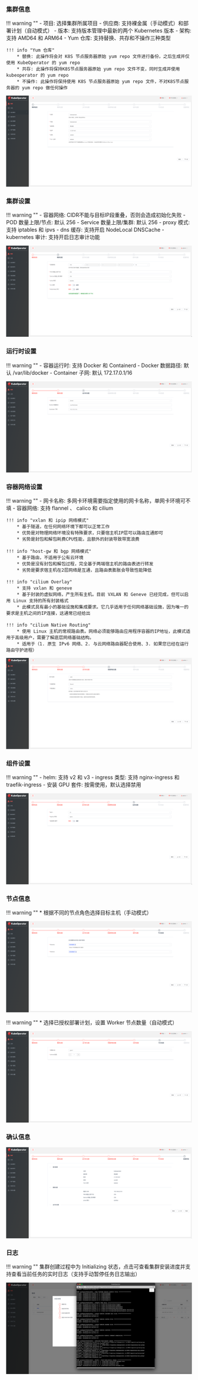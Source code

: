 
### 集群信息

!!! warning ""
    - 项目: 选择集群所属项目
    - 供应商: 支持裸金属（手动模式）和部署计划（自动模式）
    - 版本: 支持版本管理中最新的两个 Kubernetes 版本 
    - 架构: 支持 AMD64 和 ARM64
    - Yum 仓库: 支持替换、共存和不操作三种类型

    !!! info "Yum 仓库"
        * 替换: 此操作将会对 K8S 节点服务器原始 yum repo 文件进行备份，之后生成并仅使用 KubeOperator 的 yum repo
        * 共存: 此操作将保持K8S节点服务器原始 yum repo 文件不变，同时生成并使用 kubeoperator 的 yum repo
        * 不操作: 此操作将保持使用 K8S 节点服务器原始 yum repo 文件，不对K8S节点服务器的 yum repo 做任何操作

![deploy-1](../img/user_manual/cluster/deploy-1.png)

### 集群设置

!!! warning ""
    - 容器网络: CIDR不能与目标IP段重叠，否则会造成初始化失败
    - POD 数量上限/节点: 默认 256
    - Service 数量上限/集群: 默认 256
    - proxy 模式: 支持 iptables 和 ipvs
    - dns 缓存: 支持开启 NodeLocal DNSCache
    - kubernetes 审计: 支持开启日志审计功能

![deploy-2](../img/user_manual/cluster/deploy-2.png)

### 运行时设置

!!! warning ""
    - 容器运行时: 支持 Docker 和 Containerd
    - Docker 数据路径: 默认 /var/lib/docker
    - Container 子网: 默认 172.17.0.1/16

![deploy-3](../img/user_manual/cluster/deploy-3.png)

### 容器网络设置

!!! warning ""
    - 网卡名称: 多网卡环境需要指定使用的网卡名称，单网卡环境可不填
    - 容器网络: 支持 flannel 、 calico 和 cilium

    !!! info "vxlan 和 ipip 网络模式"
        * 基于隧道，在任何网络环境下都可以正常工作
        * 优势是对物理网络环境没有特殊要求，只要宿主机IP层可以路由互通即可
        * 劣势是封包和解包耗费CPU性能，且额外的封装导致带宽浪费

    !!! info "host-gw 和 bgp 网络模式"
        * 基于路由，不适用于公有云环境
        * 优势是没有封包和解包过程，完全基于两端宿主机的路由表进行转发
        * 劣势是要求宿主机在2层网络是互通，且路由表膨胀会导致性能降低

    !!! info "cilium Overlay"
        * 支持 vxlan 和 geneve
        * 基于封装的虚拟网络，产生所有主机。目前 VXLAN 和 Geneve 已经完成，但可以启用 Linux 支持的所有封装格式
        * 此模式具有最小的基础设施和集成要求。它几乎适用于任何网络基础设施，因为唯一的要求是主机之间的IP连接，这通常已经给出

    !!! info "cilium Native Routing"
        * 使用 Linux 主机的常规路由表。网络必须能够路由应用程序容器的IP地址，此模式适用于高级用户，需要了解底层网络基础结构。
        * 适用于（1. 原生 IPv6 网络、2. 与云网络路由器配合使用、3. 如果您已经在运行路由守护进程）

![deploy-4](../img/user_manual/cluster/deploy-4.png)

### 组件设置

!!! warning ""
    - helm: 支持 v2 和 v3
    - ingress 类型: 支持 nginx-ingress 和 traefik-ingress
    - 安装 GPU 套件: 按需使用，默认选择禁用

![deploy-5](../img/user_manual/cluster/deploy-5.png)

### 节点信息

!!! warning ""
    * 根据不同的节点角色选择目标主机（手动模式）

![deploy-hosts](../img/user_manual/cluster/deploy-hosts.png)

!!! warning ""
    * 选择已授权部署计划，设置 Worker 节点数量（自动模式）

![deploy-plan](../img/user_manual/cluster/deploy-plan.png)

### 确认信息

![deploy-review](../img/user_manual/cluster/deploy-review.png)

### 日志

!!! warning ""
    集群创建过程中为 Initializing 状态，点击可查看集群安装进度并支持查看当前任务的实时日志（支持手动暂停任务日志输出）

![deploy-log](../img/user_manual/cluster/deploy-log.png)
